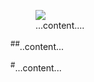 

<figure class="marginnote"><img src="/img/blog/....."><figcaption>...content....</figcaption></figure>


<sup class="sidenote-number">#</sup><fig class="sidenote"><sup class="sidenote-number">#</sup>..content...</fig>

<!-- add on for sidenote -->
<sup class="sidenote-number">#</sup><fig class="bottomnote">...content...</fig>
